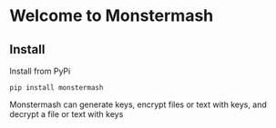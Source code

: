 # Welcome to Monstermash

## Install
Install from PyPi

```shell
pip install monstermash
```

Monstermash can generate keys, encrypt files or text with keys, and decrypt a file or text with keys